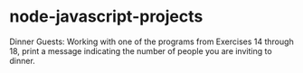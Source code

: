 # node-javascript-projects

Dinner Guests: Working with one of the programs from Exercises 14 through 18, print a message indicating the number of people you are inviting to dinner.
